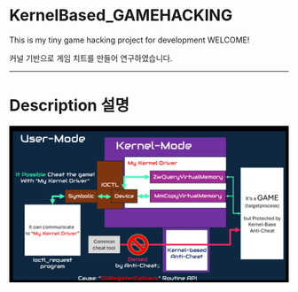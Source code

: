 # KernelBased_GAMEHACKING
This is my tiny game hacking project for development WELCOME! 


커널 기반으로 게임 치트를 만들어 연구하였습니다.


---



# Description 설명 

![initial](https://github.com/lastime1650/KernelBased_GAMEHACKING/blob/main/Images/1.PNG)
